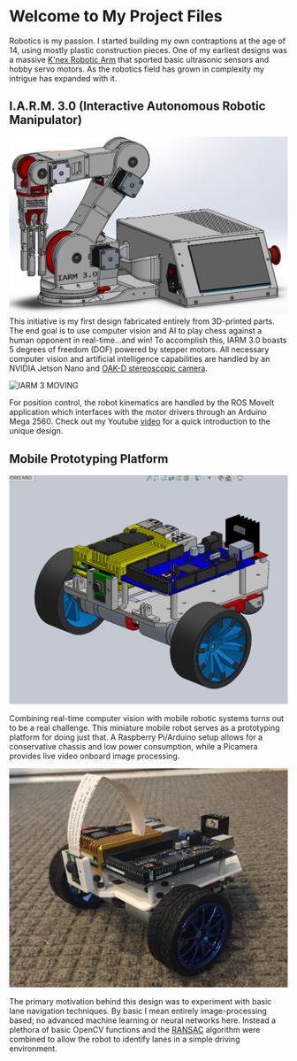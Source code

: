 # Welcome to My Project Files

Robotics is my passion. I started building my own contraptions at the age of 14, using mostly plastic construction pieces. One of my earliest designs was a massive [K'nex Robotic Arm](https://www.youtube.com/watch?v=M24NSTdlk6I) that sported basic ultrasonic sensors and hobby servo motors. As the robotics field has grown in complexity my intrigue has expanded with it. 

## I.A.R.M. 3.0 (Interactive Autonomous Robotic Manipulator)

![IARM 3 CAD](./assets/complete_chassis.JPG)
This initiative is my first design fabricated entirely from 3D-printed parts. The end goal is to use computer vision and AI to play chess against a human opponent in real-time...and win! To accomplish this, IARM 3.0 boasts 5 degrees of freedom (DOF) powered by stepper motors. All necessary computer vision and artificial intelligence capabilities are handled by an NVIDIA Jetson Nano and [OAK-D stereoscopic camera](https://store.opencv.ai/products/oak-d). 

![IARM 3 MOVING](./assets/IARM_DOF_test.gif)

For position control, the robot kinematics are handled by the ROS MoveIt application which interfaces with the motor drivers through an Arduino Mega 2560. Check out my Youtube [video](https://youtu.be/PcROnV9fZaA) for a quick introduction to the unique design.

## Mobile Prototyping Platform

![Mini dorito CAD](./assets/Mini_dorito_CAD.PNG)

Combining real-time computer vision with mobile robotic systems turns out to be a real challenge. This miniature mobile robot serves as a prototyping platform for doing just that. A Raspberry Pi/Arduino setup allows for a conservative chassis and low power consumption, while a Picamera provides live video onboard image processing. 

![Mini dorito assembled](./assets/Mini_dorito_assembled.JPG)

The primary motivation behind this design was to experiment with basic lane navigation techniques. By basic I mean entirely image-processing based; no advanced machine learning or neural networks here. Instead a plethora of basic OpenCV functions and the [RANSAC](https://hands-on.cloud/using-the-random-sample-consensus-ransac-algorithm-in-python/) algorithm were combined to allow the robot to identify lanes in a simple driving environment.
